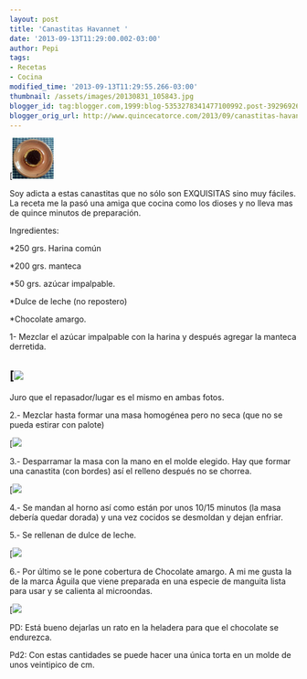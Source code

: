 ```yaml
---
layout: post
title: 'Canastitas Havannet '
date: '2013-09-13T11:29:00.002-03:00'
author: Pepi
tags:
- Recetas
- Cocina
modified_time: '2013-09-13T11:29:55.266-03:00'
thumbnail: /assets/images/20130831_105843.jpg
blogger_id: tag:blogger.com,1999:blog-5353278341477100992.post-3929692698385899837
blogger_orig_url: http://www.quincecatorce.com/2013/09/canastitas-havannet.html
---
```


  


[![](/assets/images/20130831_105843.jpg)

  


Soy adicta a estas canastitas que no sólo son EXQUISITAS sino muy fáciles.  La receta me la pasó una amiga que cocina como los dioses y no lleva mas de quince minutos de preparación.

  


Ingredientes:

*250 grs. Harina común

*200 grs. manteca

*50 grs. azúcar impalpable.

*Dulce de leche (no repostero)

*Chocolate amargo.

  


1- Mezclar el azúcar impalpable con la harina y después agregar la manteca derretida.

  


[![](/assets/images/collage.jpg)  
---  
Juro que el repasador/lugar es el mismo en ambas fotos.  
  
  


2.- Mezclar hasta formar una masa homogénea pero no seca (que no se pueda estirar con palote)

  


[![](/assets/images/20130831_100130.jpg)

  


3.- Desparramar la masa con la mano en el molde elegido. Hay que formar una canastita (con bordes) así el relleno después no se chorrea.

[![](/assets/images/IMG_20130831_100917.jpg)

  


4.- Se mandan al horno así como están por unos 10/15 minutos (la masa debería quedar dorada) y una vez cocidos se desmoldan y dejan enfriar.

  


5.- Se rellenan de dulce de leche.

  


[![](/assets/images/20130831_101456.jpg)

  


6.- Por último se le pone cobertura de Chocolate amargo. A mi me gusta la de la marca Águila que viene preparada en una especie de manguita lista para usar y se calienta al microondas.

  


[![](/assets/images/20130831_102856.jpg)

  


PD: Está bueno dejarlas un rato en la heladera para que el chocolate se endurezca.

Pd2: Con estas cantidades se puede hacer una única torta en un molde de unos veintipico de cm.

  


  


  


